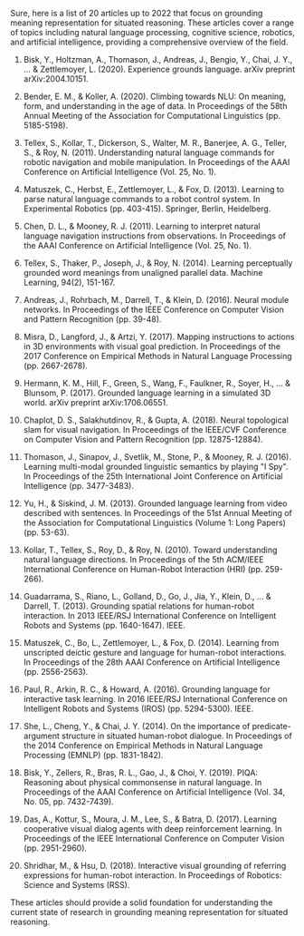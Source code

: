 Sure, here is a list of 20 articles up to 2022 that focus on grounding meaning representation for situated reasoning. These articles cover a range of topics including natural language processing, cognitive science, robotics, and artificial intelligence, providing a comprehensive overview of the field.

1. Bisk, Y., Holtzman, A., Thomason, J., Andreas, J., Bengio, Y., Chai, J. Y., ... & Zettlemoyer, L. (2020). Experience grounds language. arXiv preprint arXiv:2004.10151.

2. Bender, E. M., & Koller, A. (2020). Climbing towards NLU: On meaning, form, and understanding in the age of data. In Proceedings of the 58th Annual Meeting of the Association for Computational Linguistics (pp. 5185-5198).

3. Tellex, S., Kollar, T., Dickerson, S., Walter, M. R., Banerjee, A. G., Teller, S., & Roy, N. (2011). Understanding natural language commands for robotic navigation and mobile manipulation. In Proceedings of the AAAI Conference on Artificial Intelligence (Vol. 25, No. 1).

4. Matuszek, C., Herbst, E., Zettlemoyer, L., & Fox, D. (2013). Learning to parse natural language commands to a robot control system. In Experimental Robotics (pp. 403-415). Springer, Berlin, Heidelberg.

5. Chen, D. L., & Mooney, R. J. (2011). Learning to interpret natural language navigation instructions from observations. In Proceedings of the AAAI Conference on Artificial Intelligence (Vol. 25, No. 1).

6. Tellex, S., Thaker, P., Joseph, J., & Roy, N. (2014). Learning perceptually grounded word meanings from unaligned parallel data. Machine Learning, 94(2), 151-167.

7. Andreas, J., Rohrbach, M., Darrell, T., & Klein, D. (2016). Neural module networks. In Proceedings of the IEEE Conference on Computer Vision and Pattern Recognition (pp. 39-48).

8. Misra, D., Langford, J., & Artzi, Y. (2017). Mapping instructions to actions in 3D environments with visual goal prediction. In Proceedings of the 2017 Conference on Empirical Methods in Natural Language Processing (pp. 2667-2678).

9. Hermann, K. M., Hill, F., Green, S., Wang, F., Faulkner, R., Soyer, H., ... & Blunsom, P. (2017). Grounded language learning in a simulated 3D world. arXiv preprint arXiv:1706.06551.

10. Chaplot, D. S., Salakhutdinov, R., & Gupta, A. (2018). Neural topological slam for visual navigation. In Proceedings of the IEEE/CVF Conference on Computer Vision and Pattern Recognition (pp. 12875-12884).

11. Thomason, J., Sinapov, J., Svetlik, M., Stone, P., & Mooney, R. J. (2016). Learning multi-modal grounded linguistic semantics by playing "I Spy". In Proceedings of the 25th International Joint Conference on Artificial Intelligence (pp. 3477-3483).

12. Yu, H., & Siskind, J. M. (2013). Grounded language learning from video described with sentences. In Proceedings of the 51st Annual Meeting of the Association for Computational Linguistics (Volume 1: Long Papers) (pp. 53-63).

13. Kollar, T., Tellex, S., Roy, D., & Roy, N. (2010). Toward understanding natural language directions. In Proceedings of the 5th ACM/IEEE International Conference on Human-Robot Interaction (HRI) (pp. 259-266).

14. Guadarrama, S., Riano, L., Golland, D., Go, J., Jia, Y., Klein, D., ... & Darrell, T. (2013). Grounding spatial relations for human-robot interaction. In 2013 IEEE/RSJ International Conference on Intelligent Robots and Systems (pp. 1640-1647). IEEE.

15. Matuszek, C., Bo, L., Zettlemoyer, L., & Fox, D. (2014). Learning from unscripted deictic gesture and language for human-robot interactions. In Proceedings of the 28th AAAI Conference on Artificial Intelligence (pp. 2556-2563).

16. Paul, R., Arkin, R. C., & Howard, A. (2016). Grounding language for interactive task learning. In 2016 IEEE/RSJ International Conference on Intelligent Robots and Systems (IROS) (pp. 5294-5300). IEEE.

17. She, L., Cheng, Y., & Chai, J. Y. (2014). On the importance of predicate-argument structure in situated human-robot dialogue. In Proceedings of the 2014 Conference on Empirical Methods in Natural Language Processing (EMNLP) (pp. 1831-1842).

18. Bisk, Y., Zellers, R., Bras, R. L., Gao, J., & Choi, Y. (2019). PIQA: Reasoning about physical commonsense in natural language. In Proceedings of the AAAI Conference on Artificial Intelligence (Vol. 34, No. 05, pp. 7432-7439).

19. Das, A., Kottur, S., Moura, J. M., Lee, S., & Batra, D. (2017). Learning cooperative visual dialog agents with deep reinforcement learning. In Proceedings of the IEEE International Conference on Computer Vision (pp. 2951-2960).

20. Shridhar, M., & Hsu, D. (2018). Interactive visual grounding of referring expressions for human-robot interaction. In Proceedings of Robotics: Science and Systems (RSS).

These articles should provide a solid foundation for understanding the current state of research in grounding meaning representation for situated reasoning.